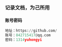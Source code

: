 ### 记录文档，为己所用

#### 账号密码

```python
地址：https://github.com/
账号：842715417@qq.com
密码：1314yuhongyi
```

